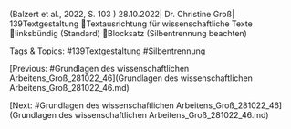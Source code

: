 (Balzert et al., 2022, S. 103 )
28.10.2022| Dr. Christine Groß| 139Textgestaltung
Textausrichtung für wissenschaftliche Texte
linksbündig (Standard)
Blocksatz (Silbentrennung beachten) 

   Tags & Topics:
   #139Textgestaltung
   #Silbentrennung

[Previous: #Grundlagen des wissenschaftlichen Arbeitens_Groß_281022_46](Grundlagen des wissenschaftlichen Arbeitens_Groß_281022_46.md)

[Next: #Grundlagen des wissenschaftlichen Arbeitens_Groß_281022_46](Grundlagen des wissenschaftlichen Arbeitens_Groß_281022_46.md)